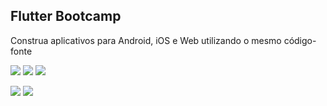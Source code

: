 ## Flutter Bootcamp

Construa aplicativos para Android, iOS e Web utilizando o mesmo código-fonte

<img src="https://github.com/flutterbootcamp/site/blob/1deee6cfc7541ecf91fe1be7d80a02ad4a3fad2b/public/assets/kura.webp"> <img src="https://github.com/flutterbootcamp/site/blob/1deee6cfc7541ecf91fe1be7d80a02ad4a3fad2b/public/assets/caramelo.webp"> <img src="https://github.com/flutterbootcamp/site/blob/1deee6cfc7541ecf91fe1be7d80a02ad4a3fad2b/public/assets/tempus.webp"> 

<img src="https://github.com/flutterbootcamp/site/blob/1deee6cfc7541ecf91fe1be7d80a02ad4a3fad2b/public/assets/libria.webp"> <img src="https://github.com/flutterbootcamp/site/blob/1deee6cfc7541ecf91fe1be7d80a02ad4a3fad2b/public/assets/menuo.webp">
